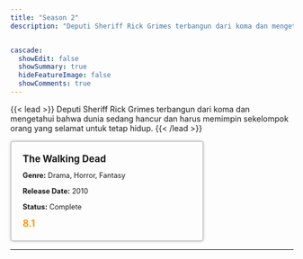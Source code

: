 ```yaml
---
title: "Season 2"
description: "Deputi Sheriff Rick Grimes terbangun dari koma dan mengetahui bahwa dunia sedang hancur dan harus memimpin sekelompok orang yang selamat untuk tetap hidup."


cascade:
  showEdit: false
  showSummary: true
  hideFeatureImage: false
  showComments: true
---
```


{{< lead >}}
Deputi Sheriff Rick Grimes terbangun dari koma dan mengetahui bahwa dunia sedang hancur dan harus memimpin sekelompok orang yang selamat untuk tetap hidup.
{{< /lead >}}

<style>

/* CSS for the movie information box */
        .movie-box {
            width: 300px;
            padding: 20px;
            border: 2px solid #ccc; /* Border added */
            border-radius: 5px;
            box-shadow: 0 0 5px rgba(0, 0, 0, 0.2);
        }

        /* CSS for movie title */
        .movie-title {
            font-size: 1.2em;
            font-weight: bold;
            margin-bottom: 10px;
        }

        /* CSS for movie details */
        .movie-details {
            font-size: 0.9em;
            margin-bottom: 10px;
        }

        /* CSS for movie rating */
        .movie-rating {
            font-size: 1.2em;
            font-weight: bold;
            color: #ff9900; /* IMDb's rating color */
        }
</style>

 <div class="movie-box">
        <div class="movie-title">The Walking Dead</div>
        <div class="movie-details">
            <p><strong>Genre:</strong> Drama, Horror, Fantasy</p>
            <p><strong>Release Date:</strong> 2010</p>
            <p><strong>Status:</strong> Complete</p>
        </div>
        <div class="movie-rating">8.1</div>
    </div>

---

